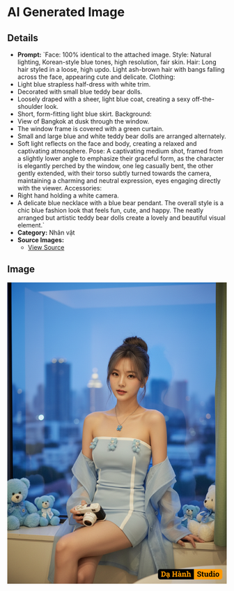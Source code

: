 # AI Generated Image

## Details
- **Prompt:** `Face: 100% identical to the attached image.
Style: Natural lighting, Korean-style blue tones, high resolution, fair skin.
Hair: Long hair styled in a loose, high updo. Light ash-brown hair with bangs falling across the face, appearing cute and delicate.
Clothing:
- Light blue strapless half-dress with white trim.
- Decorated with small blue teddy bear dolls.
- Loosely draped with a sheer, light blue coat, creating a sexy off-the-shoulder look.
- Short, form-fitting light blue skirt.
Background:
- View of Bangkok at dusk through the window.
- The window frame is covered with a green curtain.
- Small and large blue and white teddy bear dolls are arranged alternately.
- Soft light reflects on the face and body, creating a relaxed and captivating atmosphere.
Pose:
A captivating medium shot, framed from a slightly lower angle to emphasize their graceful form, as the character is elegantly perched by the window, one leg casually bent, the other gently extended, with their torso subtly turned towards the camera, maintaining a charming and neutral expression, eyes engaging directly with the viewer.
Accessories:
- Right hand holding a white camera.
- A delicate blue necklace with a blue bear pendant.
The overall style is a chic blue fashion look that feels fun, cute, and happy. The neatly arranged but artistic teddy bear dolls create a lovely and beautiful visual element.`
- **Category:** Nhân vật
- **Source Images:**
  - [View Source](https://raw.githubusercontent.com/lenzcomvth/Somethings/main/Models/Female/Female3.jpg)

## Image
![AI Generated Image](./image-2025-10-17T07-00-58-878Z-7q3ln.png)